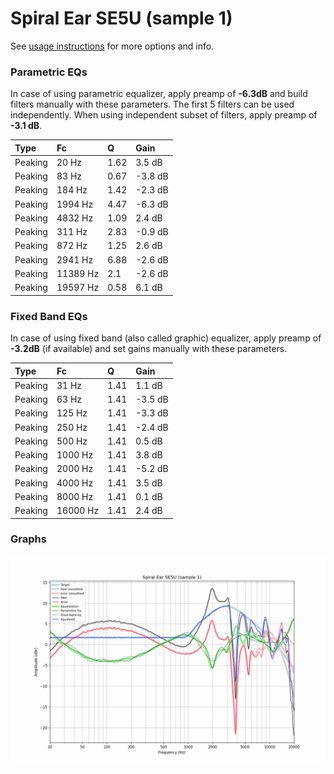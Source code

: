 # Spiral Ear SE5U (sample 1)
See [usage instructions](https://github.com/jaakkopasanen/AutoEq#usage) for more options and info.

### Parametric EQs
In case of using parametric equalizer, apply preamp of **-6.3dB** and build filters manually
with these parameters. The first 5 filters can be used independently.
When using independent subset of filters, apply preamp of **-3.1 dB**.

| Type    | Fc       |    Q | Gain    |
|:--------|:---------|:-----|:--------|
| Peaking | 20 Hz    | 1.62 | 3.5 dB  |
| Peaking | 83 Hz    | 0.67 | -3.8 dB |
| Peaking | 184 Hz   | 1.42 | -2.3 dB |
| Peaking | 1994 Hz  | 4.47 | -6.3 dB |
| Peaking | 4832 Hz  | 1.09 | 2.4 dB  |
| Peaking | 311 Hz   | 2.83 | -0.9 dB |
| Peaking | 872 Hz   | 1.25 | 2.6 dB  |
| Peaking | 2941 Hz  | 6.88 | -2.6 dB |
| Peaking | 11389 Hz | 2.1  | -2.6 dB |
| Peaking | 19597 Hz | 0.58 | 6.1 dB  |

### Fixed Band EQs
In case of using fixed band (also called graphic) equalizer, apply preamp of **-3.2dB**
(if available) and set gains manually with these parameters.

| Type    | Fc       |    Q | Gain    |
|:--------|:---------|:-----|:--------|
| Peaking | 31 Hz    | 1.41 | 1.1 dB  |
| Peaking | 63 Hz    | 1.41 | -3.5 dB |
| Peaking | 125 Hz   | 1.41 | -3.3 dB |
| Peaking | 250 Hz   | 1.41 | -2.4 dB |
| Peaking | 500 Hz   | 1.41 | 0.5 dB  |
| Peaking | 1000 Hz  | 1.41 | 3.8 dB  |
| Peaking | 2000 Hz  | 1.41 | -5.2 dB |
| Peaking | 4000 Hz  | 1.41 | 3.5 dB  |
| Peaking | 8000 Hz  | 1.41 | 0.1 dB  |
| Peaking | 16000 Hz | 1.41 | 2.4 dB  |

### Graphs
![](./Spiral%20Ear%20SE5U%20(sample%201).png)